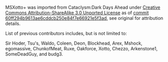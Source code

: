 MSXotto+ was imported from Cataclysm:Dark Days Ahead under [Creative Commons Attribution-ShareAlike 3.0 Unported License](http://creativecommons.org/licenses/by-sa/3.0/) as of [commit 60ff294b9613ae6cddcb250e84f7e66921e5f3ad](https://github.com/CleverRaven/Cataclysm-DDA/blob/60ff294b9613ae6cddcb250e84f7e66921e5f3ad/gfx), see original for attribution details.


List of previous contributors includes, but is not limited to:

Sir Hoder, Tsu's, Waldo, Coleen, Deon, Blockhead, Arex, Mshock, egomassive, ChunkofMeat,
Ruxe, Oakforce, Xotto, Chezzo, Arkenstone1, SomeDeadGuy, and budg3.